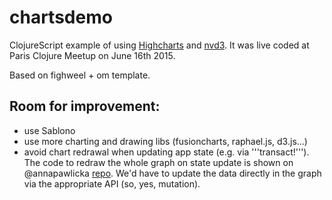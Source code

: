# chartsdemo
ClojureScript example of using [Highcharts](www.highcharts.com) and [nvd3](nvd3.org).
It was live coded at Paris Clojure Meetup on June 16th 2015.

Based on fighweel + om template.

## Room for improvement:
- use Sablono
- use more charting and drawing libs (fusioncharts, raphael.js, d3.js...)
- avoid chart redrawal when updating app state (e.g. via '''transact!'''). The code to redraw the whole graph on state update is shown on @annapawlicka [repo](https://github.com/annapawlicka/om-data-vis/blob/master/src-cljs/om-data-vis/chart.cljs#L38-L42). We'd have to update the data directly in the graph via the appropriate API (so, yes, mutation). 

